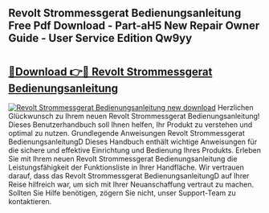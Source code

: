 ## Revolt Strommessgerat Bedienungsanleitung Free Pdf Download - Part-aH5 New Repair Owner Guide - User Service Edition Qw9yy

# <h2><a href="http://df07dg.blite.top/?on=Revolt+Strommessgerat+Bedienungsanleitung">🔗Download 👉🔴 Revolt Strommessgerat Bedienungsanleitung</a></h2>

[![Revolt Strommessgerat Bedienungsanleitung new download](https://i.imgur.com/lujVjoI.png)](http://df07dg.blite.top/?on=Revolt+Strommessgerat+Bedienungsanleitung)
Herzlichen Glückwunsch zu Ihrem neuen Revolt Strommessgerat Bedienungsanleitung! Dieses Benutzerhandbuch soll Ihnen helfen, Ihr Produkt zu verstehen und optimal zu nutzen. Grundlegende Anweisungen Revolt Strommessgerat BedienungsanleitungD Dieses Handbuch enthält wichtige Anweisungen für die sichere und effektive Einrichtung und Bedienung Ihres Produkts. Erleben Sie mit Ihrem neuen Revolt Strommessgerat Bedienungsanleitung die Leistungsfähigkeit der Funktionsliste in Ihrer Handfläche. Wir vertrauen darauf, dass das Revolt Strommessgerat BedienungsanleitungD auf Ihrer Reise hilfreich war, um sich mit Ihrer Neuanschaffung vertraut zu machen. Sollten Sie Hilfe benötigen, zögern Sie nicht, unser Support-Team zu kontaktieren.
